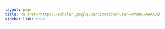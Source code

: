 ```yaml
---
layout: page
title: <a href="https://scholar.google.ca/citations?user=wrVRNCkAAAAJ&hl=en"><i class="fab fa-google"></i>Project</a>
sidebar_link: true
---
```


